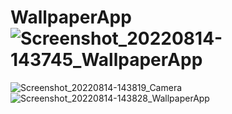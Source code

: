 # WallpaperApp![Screenshot_20220814-143745_WallpaperApp](https://user-images.githubusercontent.com/58545112/184530202-707257dd-006f-477f-9124-4a2a4a858f7c.jpg)

![Screenshot_20220814-143819_Camera](https://user-images.githubusercontent.com/58545112/184530281-7bf2afd0-340b-4047-a3b2-0a09ceecc0c6.jpg)
![Screenshot_20220814-143828_WallpaperApp](https://user-images.githubusercontent.com/58545112/184530365-3e5af9ea-dcc5-409a-ab20-049afcf4ca03.jpg)
